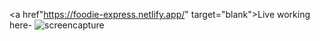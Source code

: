  <a href"https://foodie-express.netlify.app/" target="blank">Live working  here- </a>
![screencapture](https://github.com/user-attachments/assets/7bfb7059-11cd-4def-9b13-d40ea7cbc577)
